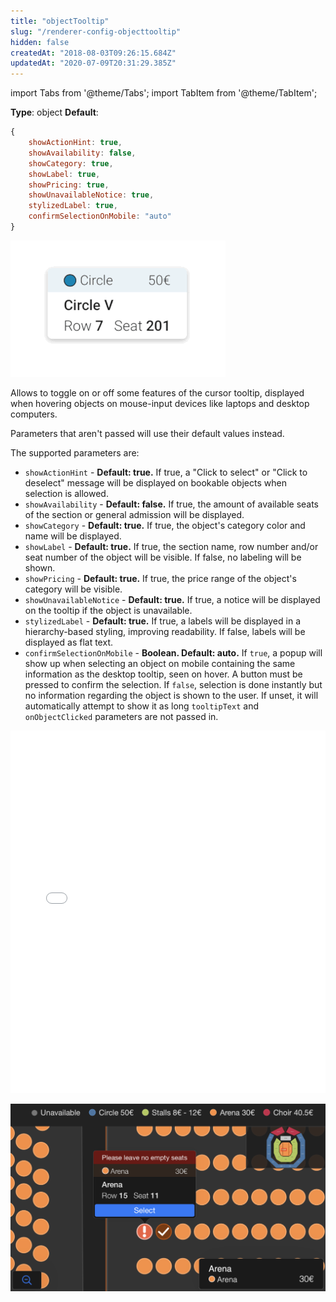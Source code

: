 ```yaml
---
title: "objectTooltip"
slug: "/renderer-config-objecttooltip"
hidden: false
createdAt: "2018-08-03T09:26:15.684Z"
updatedAt: "2020-07-09T20:31:29.385Z"
---
```


import Tabs from '@theme/Tabs';
import TabItem from '@theme/TabItem';

**Type**: object
**Default**:
```javascript
{
    showActionHint: true,
    showAvailability: false,
    showCategory: true,
    showLabel: true,
    showPricing: true,
    showUnavailableNotice: true,
    stylizedLabel: true,
    confirmSelectionOnMobile: "auto"
}
```


![tooltip-configurations.gif](/img/readme/tooltip-configurations.gif)

Allows to toggle on or off some features of the cursor tooltip, displayed when hovering objects on mouse-input devices like laptops and desktop computers.

Parameters that aren't passed will use their default values instead.

The supported parameters are:

- `showActionHint` - **Default: true.** If true, a "Click to select" or "Click to deselect" message will be displayed on bookable objects when selection is allowed.
- `showAvailability` - **Default: false.** If true, the amount of available seats of the section or general admission will be displayed.
- `showCategory` - **Default: true.** If true, the object's category color and name will be displayed.
- `showLabel` - **Default: true.** If true, the section name, row number and/or seat number of the object will be visible. If false, no labeling will be shown.
- `showPricing` - **Default: true.** If true, the price range of the object's category will be visible.
- `showUnavailableNotice` - **Default: true.** If true, a notice will be displayed on the tooltip if the object is unavailable.
- `stylizedLabel` - **Default: true.** If true, a labels will be displayed in a hierarchy-based styling, improving readability. If false, labels will be displayed as flat text.
- `confirmSelectionOnMobile` - **Boolean. Default: auto.** If `true`, a popup will show up when selecting an object on mobile containing the same information as the desktop tooltip, seen on hover. A button must be pressed to confirm the selection. If `false`, selection is done instantly but no information regarding the object is shown to the user. If unset, it will automatically attempt to show it as long `tooltipText` and `onObjectClicked` parameters are not passed in.
<iframe width="100%" height="580" src="//jsfiddle.net/seatsio/kt2xuf5m/embedded/js,html,result/" allowfullscreen="allowfullscreen" frameborder="0"></iframe>


![Screen Shot 2018-11-28 at 11.05.41 AM.png](/img/readme/Screen-Shot-2018-11-28-at-11.05.41-AM.png)

